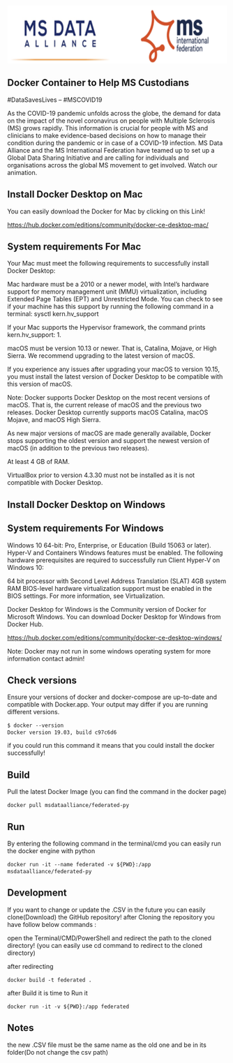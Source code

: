 
<img src="/images/ms.png" width="728" height="132">

Docker Container to Help MS Custodians 
-----------
#DataSavesLives – #MSCOVID19

As the COVID-19 pandemic unfolds across the globe, the demand for data on the impact of the novel coronavirus on people with Multiple Sclerosis (MS) grows rapidly.
This information is crucial for people with MS and clinicians to make evidence-based decisions on how to manage their condition during the pandemic or in case of a COVID-19 infection.
MS Data Alliance and the MS International Federation have teamed up to set up a Global Data Sharing Initiative and are calling for individuals and organisations across the global MS movement to get involved.  Watch our animation.

Install Docker Desktop on Mac
-----------
You can easily download the Docker for Mac by clicking on this Link!

https://hub.docker.com/editions/community/docker-ce-desktop-mac/

System requirements For Mac
---------

Your Mac must meet the following requirements to successfully install Docker Desktop:

Mac hardware must be a 2010 or a newer model, with Intel’s hardware support for memory management unit (MMU) virtualization, including Extended Page Tables (EPT) and Unrestricted Mode. You can check to see if your machine has this support by running the following command in a terminal: sysctl kern.hv_support

If your Mac supports the Hypervisor framework, the command prints kern.hv_support: 1.

macOS must be version 10.13 or newer. That is, Catalina, Mojave, or High Sierra. We recommend upgrading to the latest version of macOS.

If you experience any issues after upgrading your macOS to version 10.15, you must install the latest version of Docker Desktop to be compatible with this version of macOS.

Note: Docker supports Docker Desktop on the most recent versions of macOS. That is, the current release of macOS and the previous two releases. Docker Desktop currently supports macOS Catalina, macOS Mojave, and macOS High Sierra.

As new major versions of macOS are made generally available, Docker stops supporting the oldest version and support the newest version of macOS (in addition to the previous two releases).

At least 4 GB of RAM.

VirtualBox prior to version 4.3.30 must not be installed as it is not compatible with Docker Desktop.




Install Docker Desktop on Windows
-----------

System requirements For Windows
---------

Windows 10 64-bit: Pro, Enterprise, or Education (Build 15063 or later).
Hyper-V and Containers Windows features must be enabled.
The following hardware prerequisites are required to successfully run Client Hyper-V on Windows 10:

64 bit processor with Second Level Address Translation (SLAT)
4GB system RAM
BIOS-level hardware virtualization support must be enabled in the BIOS settings. For more information, see Virtualization.



Docker Desktop for Windows is the Community version of Docker for Microsoft Windows. You can download Docker Desktop for Windows from Docker Hub.

https://hub.docker.com/editions/community/docker-ce-desktop-windows/


Note: Docker may not run in some windows operating system for more information contact admin!

Check versions
------------

Ensure your versions of docker and docker-compose are up-to-date and compatible with Docker.app. Your output may differ if you are running different versions.

```
$ docker --version
Docker version 19.03, build c97c6d6
```

if you could run this command it means that you could install the docker successfully!


Build
-----------
Pull the latest Docker Image (you can find the command in the docker page)

```
docker pull msdataalliance/federated-py
```


Run
-----------
By entering the following command in the terminal/cmd you can easily run the docker engine with python
```
docker run -it --name federated -v ${PWD}:/app msdataalliance/federated-py
```

Development
--------
If you want to change or update the .CSV in the future you can easily clone(Download) the GitHub repository! after Cloning the repository you have follow below commands :

open the Terminal/CMD/PowerShell and redirect the path to the cloned directory!
(you can easily use cd command to redirect to the cloned directory)

after redirecting

```
docker build -t federated .
```

after Build it is time to Run it

```
docker run -it -v ${PWD}:/app federated
```

Notes
--------
the new .CSV file must be the same name as the old one and be in its folder(Do not change the csv path)
